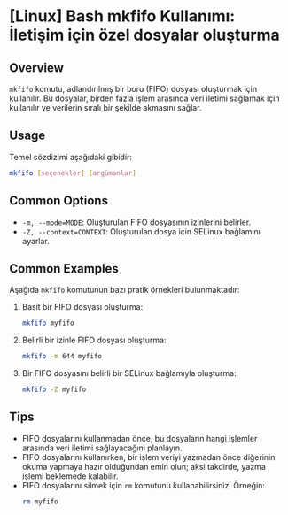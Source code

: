 # [Linux] Bash mkfifo Kullanımı: İletişim için özel dosyalar oluşturma

## Overview
`mkfifo` komutu, adlandırılmış bir boru (FIFO) dosyası oluşturmak için kullanılır. Bu dosyalar, birden fazla işlem arasında veri iletimi sağlamak için kullanılır ve verilerin sıralı bir şekilde akmasını sağlar.

## Usage
Temel sözdizimi aşağıdaki gibidir:

```bash
mkfifo [seçenekler] [argümanlar]
```

## Common Options
- `-m, --mode=MODE`: Oluşturulan FIFO dosyasının izinlerini belirler.
- `-Z, --context=CONTEXT`: Oluşturulan dosya için SELinux bağlamını ayarlar.

## Common Examples
Aşağıda `mkfifo` komutunun bazı pratik örnekleri bulunmaktadır:

1. Basit bir FIFO dosyası oluşturma:
   ```bash
   mkfifo myfifo
   ```

2. Belirli bir izinle FIFO dosyası oluşturma:
   ```bash
   mkfifo -m 644 myfifo
   ```

3. Bir FIFO dosyasını belirli bir SELinux bağlamıyla oluşturma:
   ```bash
   mkfifo -Z myfifo
   ```

## Tips
- FIFO dosyalarını kullanmadan önce, bu dosyaların hangi işlemler arasında veri iletimi sağlayacağını planlayın.
- FIFO dosyalarını kullanırken, bir işlem veriyi yazmadan önce diğerinin okuma yapmaya hazır olduğundan emin olun; aksi takdirde, yazma işlemi beklemede kalabilir.
- FIFO dosyalarını silmek için `rm` komutunu kullanabilirsiniz. Örneğin:
  ```bash
  rm myfifo
  ```
